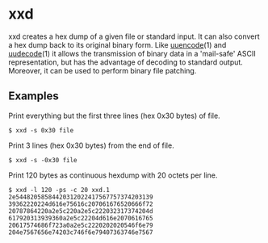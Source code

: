 

# xxd
xxd creates a hex dump of a given file or standard input. It can also convert a hex dump back to its original binary form. Like [uuencode](https://linux.die.net/man/1/uuencode)(1) and [uudecode](https://linux.die.net/man/1/uudecode)(1) it allows the transmission of binary data in a 'mail-safe' ASCII representation, but has the advantage of decoding to standard output. Moreover, it can be used to perform binary file patching. 

## Examples
Print everything but the first three lines (hex 0x30 bytes) of file.
```
$ xxd -s 0x30 file
```
Print 3 lines (hex 0x30 bytes) from the end of file.
```
$ xxd -s -0x30 file
```

Print 120 bytes as continuous hexdump with 20 octets per line.
```
$ xxd -l 120 -ps -c 20 xxd.1
2e54482058584420312022417567757374203139
39362220224d616e75616c207061676520666f72
20787864220a2e5c220a2e5c222032317374204d
617920313939360a2e5c22204d616e2070616765
20617574686f723a0a2e5c2220202020546f6e79
204e7567656e74203c746f6e79407363746e7567
```